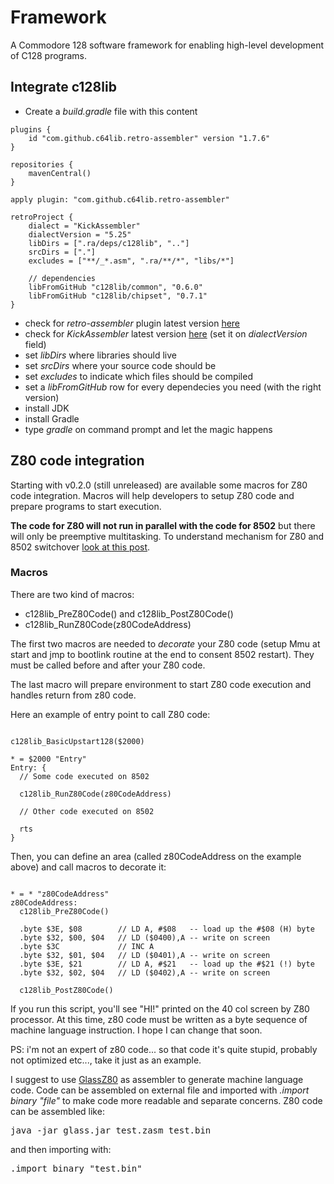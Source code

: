 # Framework
A Commodore 128 software framework for enabling high-level development of C128 programs.

## Integrate c128lib
* Create a *build.gradle* file with this content
``` Gradle
plugins {
    id "com.github.c64lib.retro-assembler" version "1.7.6"
}

repositories {
    mavenCentral()
}

apply plugin: "com.github.c64lib.retro-assembler"

retroProject {
    dialect = "KickAssembler"
    dialectVersion = "5.25"
    libDirs = [".ra/deps/c128lib", ".."]
    srcDirs = ["."]
    excludes = ["**/_*.asm", ".ra/**/*", "libs/*"]

    // dependencies
    libFromGitHub "c128lib/common", "0.6.0"
    libFromGitHub "c128lib/chipset", "0.7.1"
}
```
  * check for *retro-assembler* plugin latest version [here](https://github.com/c64lib/gradle-retro-assembler-plugin)
  * check for *KickAssembler* latest version [here](http://theweb.dk/KickAssembler/Main.html#frontpage) (set it on *dialectVersion* field)
  * set *libDirs* where libraries should live
  * set *srcDirs* where your source code should be
  * set *excludes* to indicate which files should be compiled
  * set a *libFromGitHub* row for every dependecies you need (with the right
version)
* install JDK
* install Gradle
* type *gradle* on command prompt and let the magic happens


## Z80 code integration

Starting with v0.2.0 (still unreleased) are available some macros for Z80 code integration.
Macros will help developers to setup Z80 code and prepare programs to start execution.

**The code for Z80 will not run in parallel with the code for 8502** but there will only be preemptive multitasking.
To understand mechanism for Z80 and 8502 switchover [look at this post](https://intoinside.github.io/2023/07/07/running-z80/).

### Macros
There are two kind of macros:
* c128lib_PreZ80Code() and c128lib_PostZ80Code()
* c128lib_RunZ80Code(z80CodeAddress)

The first two macros are needed to *decorate* your Z80 code (setup Mmu at start
and jmp to bootlink routine at the end to consent 8502 restart).
They must be called before and after your Z80 code.

The last macro will prepare environment to start Z80 code execution and handles
return from z80 code.

Here an example of entry point to call Z80 code:

<pre><code>
c128lib_BasicUpstart128($2000)

* = $2000 "Entry"
Entry: {
  // Some code executed on 8502

  c128lib_RunZ80Code(z80CodeAddress)

  // Other code executed on 8502

  rts
}
</code></pre>

Then, you can define an area (called z80CodeAddress on the example above) and
call macros to decorate it:

<pre><code>
* = * "z80CodeAddress"
z80CodeAddress:
  c128lib_PreZ80Code()

  .byte $3E, $08        // LD A, #$08   -- load up the #$08 (H) byte
  .byte $32, $00, $04   // LD ($0400),A -- write on screen
  .byte $3C             // INC A
  .byte $32, $01, $04   // LD ($0401),A -- write on screen
  .byte $3E, $21        // LD A, #$21   -- load up the #$21 (!) byte
  .byte $32, $02, $04   // LD ($0402),A -- write on screen

  c128lib_PostZ80Code()
</code></pre>

If you run this script, you'll see "HI!" printed on the 40 col screen by
Z80 processor. At this time, z80 code must be written as a byte sequence of
machine language instruction. I hope I can change that soon.

PS: i'm not an expert of z80 code... so that code it's quite stupid, probably not
optimized etc..., take it just as an example.

I suggest to use [GlassZ80](http://www.grauw.nl/projects/glass/) as assembler
to generate machine language code. Code can be assembled on external file and
imported with <i>.import binary "file"</i> to make code more readable and separate
concerns.
Z80 code can be assembled like:

<pre>java -jar glass.jar test.zasm test.bin</pre>

and then importing with:

<pre>.import binary "test.bin"</pre>
